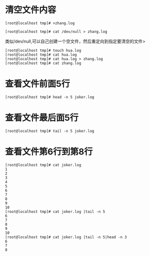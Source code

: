 <!--
 * @Author: joker.zhang
 * @Date: 2021-04-12 15:36:46
 * @LastEditors: joker.zhang
 * @LastEditTime: 2021-04-12 16:20:50
 * @mail: zhanghua7890@163.com
 * @Description: For Automation
-->

# 清空文件内容
```
[root@localhost tmp]# >zhang.log
```
```
[root@localhost tmp]# cat /dev/null > zhang.log
```
类似/dev/null,可以自己创建一个空文件，然后重定向到指定要清空的文件>
```
[root@localhost tmp]# touch hua.log
[root@localhost tmp]# cat hua.log
[root@localhost tmp]# cat hua.log > zhang.log
[root@localhost tmp]# cat zhang.log
```
# 查看文件前面5行
```
[root@localhost tmp]# head -n 5 joker.log
```
# 查看文件最后面5行
```
[root@localhost tmp]# tail -n 5 joker.log
```

# 查看文件第6行到第8行
```
[root@localhost tmp]# cat joker.log
1
2
3
4
5
6
7
8
9
10
[root@localhost tmp]# cat joker.log |tail -n 5
6
7
8
9
10
[root@localhost tmp]# cat joker.log |tail -n 5|head -n 3
6
7
8
```


